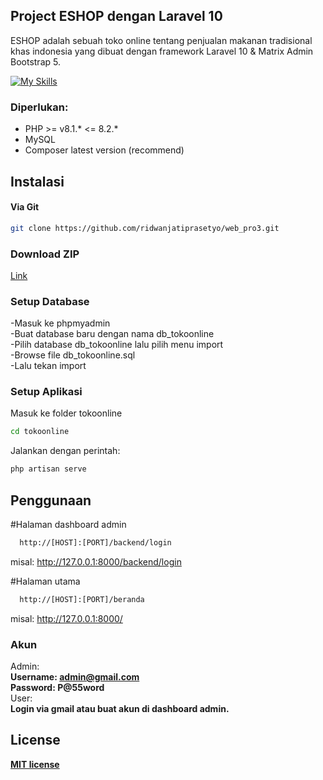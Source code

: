 ## Project ESHOP dengan Laravel 10

ESHOP adalah sebuah toko online tentang penjualan makanan tradisional khas indonesia yang dibuat dengan framework Laravel 10 & Matrix Admin Bootstrap 5.

[![My Skills](https://skillicons.dev/icons?i=php,laravel,html,css,js)](https://skillicons.dev)
### Diperlukan:
- PHP >= v8.1.* <= 8.2.* 
- MySQL
- Composer latest version (recommend)  
## Instalasi
#### Via Git
```bash
git clone https://github.com/ridwanjatiprasetyo/web_pro3.git
```

### Download ZIP
[Link](https://github.com/ridwanjatiprasetyo/web_pro3/archive/refs/heads/master.zip)

### Setup Database
-Masuk ke phpmyadmin\
-Buat database baru dengan nama db_tokoonline\
-Pilih database db_tokoonline lalu pilih menu import\
-Browse file db_tokoonline.sql\
-Lalu tekan import

### Setup Aplikasi
Masuk ke folder tokoonline 
```bash
cd tokoonline
```

Jalankan dengan perintah:
```bash
php artisan serve
```

## Penggunaan
#Halaman dashboard admin
```bash
  http://[HOST]:[PORT]/backend/login
```
misal: http://127.0.0.1:8000/backend/login

#Halaman utama
```bash
  http://[HOST]:[PORT]/beranda
```
misal: http://127.0.0.1:8000/

### Akun
Admin:\
<b> Username: admin@gmail.com\
Password: P@55word </b>\
User:\
<b> Login via gmail atau buat akun di dashboard admin.

## License

[MIT license](https://opensource.org/licenses/MIT)
